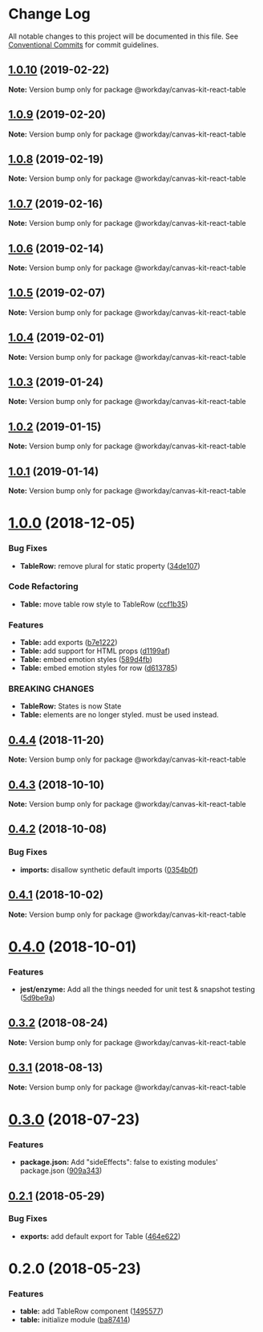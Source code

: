 # Change Log

All notable changes to this project will be documented in this file.
See [Conventional Commits](https://conventionalcommits.org) for commit guidelines.

<a name="1.0.10"></a>
## [1.0.10](https://ghe.megaleo.com/design/canvas-kit-react/tree/master/modules/canvas-kit-react-table/compare/@workday/canvas-kit-react-table@1.0.9...@workday/canvas-kit-react-table@1.0.10) (2019-02-22)




**Note:** Version bump only for package @workday/canvas-kit-react-table

<a name="1.0.9"></a>
## [1.0.9](https://ghe.megaleo.com/design/canvas-kit-react/tree/master/modules/canvas-kit-react-table/compare/@workday/canvas-kit-react-table@1.0.8...@workday/canvas-kit-react-table@1.0.9) (2019-02-20)




**Note:** Version bump only for package @workday/canvas-kit-react-table

<a name="1.0.8"></a>
## [1.0.8](https://ghe.megaleo.com/design/canvas-kit-react/tree/master/modules/canvas-kit-react-table/compare/@workday/canvas-kit-react-table@1.0.7...@workday/canvas-kit-react-table@1.0.8) (2019-02-19)




**Note:** Version bump only for package @workday/canvas-kit-react-table

<a name="1.0.7"></a>
## [1.0.7](https://ghe.megaleo.com/design/canvas-kit-react/tree/master/modules/canvas-kit-react-table/compare/@workday/canvas-kit-react-table@1.0.6...@workday/canvas-kit-react-table@1.0.7) (2019-02-16)




**Note:** Version bump only for package @workday/canvas-kit-react-table

<a name="1.0.6"></a>
## [1.0.6](https://ghe.megaleo.com/design/canvas-kit-react/tree/master/modules/canvas-kit-react-table/compare/@workday/canvas-kit-react-table@1.0.5...@workday/canvas-kit-react-table@1.0.6) (2019-02-14)




**Note:** Version bump only for package @workday/canvas-kit-react-table

<a name="1.0.5"></a>
## [1.0.5](https://ghe.megaleo.com/design/canvas-kit-react/tree/master/modules/canvas-kit-react-table/compare/@workday/canvas-kit-react-table@1.0.4...@workday/canvas-kit-react-table@1.0.5) (2019-02-07)




**Note:** Version bump only for package @workday/canvas-kit-react-table

<a name="1.0.4"></a>
## [1.0.4](https://ghe.megaleo.com/design/canvas-kit-react/tree/master/modules/canvas-kit-react-table/compare/@workday/canvas-kit-react-table@1.0.3...@workday/canvas-kit-react-table@1.0.4) (2019-02-01)




**Note:** Version bump only for package @workday/canvas-kit-react-table

<a name="1.0.3"></a>
## [1.0.3](https://ghe.megaleo.com/design/canvas-kit-react/tree/master/modules/canvas-kit-react-table/compare/@workday/canvas-kit-react-table@1.0.2...@workday/canvas-kit-react-table@1.0.3) (2019-01-24)




**Note:** Version bump only for package @workday/canvas-kit-react-table

<a name="1.0.2"></a>
## [1.0.2](https://ghe.megaleo.com/design/canvas-kit-react/tree/master/modules/canvas-kit-react-table/compare/@workday/canvas-kit-react-table@1.0.1...@workday/canvas-kit-react-table@1.0.2) (2019-01-15)




**Note:** Version bump only for package @workday/canvas-kit-react-table

<a name="1.0.1"></a>
## [1.0.1](https://ghe.megaleo.com/design/canvas-kit-react/tree/master/modules/canvas-kit-react-table/compare/@workday/canvas-kit-react-table@1.0.0...@workday/canvas-kit-react-table@1.0.1) (2019-01-14)




**Note:** Version bump only for package @workday/canvas-kit-react-table

<a name="1.0.0"></a>
# [1.0.0](https://ghe.megaleo.com/design/canvas-kit-react/tree/master/modules/canvas-kit-react-table/compare/@workday/canvas-kit-react-table@0.4.4...@workday/canvas-kit-react-table@1.0.0) (2018-12-05)


### Bug Fixes

* **TableRow:** remove plural for static property ([34de107](https://ghe.megaleo.com/design/canvas-kit-react/tree/master/modules/canvas-kit-react-table/commits/34de107))


### Code Refactoring

* **Table:** move table row style to TableRow ([ccf1b35](https://ghe.megaleo.com/design/canvas-kit-react/tree/master/modules/canvas-kit-react-table/commits/ccf1b35))


### Features

* **Table:** add exports ([b7e1222](https://ghe.megaleo.com/design/canvas-kit-react/tree/master/modules/canvas-kit-react-table/commits/b7e1222))
* **Table:** add support for HTML props ([d1199af](https://ghe.megaleo.com/design/canvas-kit-react/tree/master/modules/canvas-kit-react-table/commits/d1199af))
* **Table:** embed emotion styles ([589d4fb](https://ghe.megaleo.com/design/canvas-kit-react/tree/master/modules/canvas-kit-react-table/commits/589d4fb))
* **Table:** embed emotion styles for row ([d613785](https://ghe.megaleo.com/design/canvas-kit-react/tree/master/modules/canvas-kit-react-table/commits/d613785))


### BREAKING CHANGES

* **TableRow:** States is now State
* **Table:** <tr> elements are no longer styled. <TableRow> must be used instead.




<a name="0.4.4"></a>
## [0.4.4](https://ghe.megaleo.com/design/canvas-kit-react/tree/master/modules/canvas-kit-react-table/compare/@workday/canvas-kit-react-table@0.4.3...@workday/canvas-kit-react-table@0.4.4) (2018-11-20)




**Note:** Version bump only for package @workday/canvas-kit-react-table

<a name="0.4.3"></a>
## [0.4.3](https://ghe.megaleo.com/design/canvas-kit-react/tree/master/modules/canvas-kit-react-table/compare/@workday/canvas-kit-react-table@0.4.2...@workday/canvas-kit-react-table@0.4.3) (2018-10-10)




**Note:** Version bump only for package @workday/canvas-kit-react-table

<a name="0.4.2"></a>
## [0.4.2](https://ghe.megaleo.com/design/canvas-kit-react/tree/master/modules/canvas-kit-react-table/compare/@workday/canvas-kit-react-table@0.4.1...@workday/canvas-kit-react-table@0.4.2) (2018-10-08)


### Bug Fixes

* **imports:** disallow synthetic default imports ([0354b0f](https://ghe.megaleo.com/design/canvas-kit-react/tree/master/modules/canvas-kit-react-table/commits/0354b0f))




<a name="0.4.1"></a>
## [0.4.1](https://ghe.megaleo.com/design/canvas-kit-react/tree/master/modules/canvas-kit-react-table/compare/@workday/canvas-kit-react-table@0.4.0...@workday/canvas-kit-react-table@0.4.1) (2018-10-02)




**Note:** Version bump only for package @workday/canvas-kit-react-table

<a name="0.4.0"></a>
# [0.4.0](https://ghe.megaleo.com/design/canvas-kit-react/tree/master/modules/canvas-kit-react-table/compare/@workday/canvas-kit-react-table@0.3.2...@workday/canvas-kit-react-table@0.4.0) (2018-10-01)


### Features

* **jest/enzyme:** Add all the things needed for unit test & snapshot testing ([5d9be9a](https://ghe.megaleo.com/design/canvas-kit-react/tree/master/modules/canvas-kit-react-table/commits/5d9be9a))




<a name="0.3.2"></a>
## [0.3.2](https://ghe.megaleo.com/design/canvas-kit-react/tree/master/modules/canvas-kit-react-table/compare/@workday/canvas-kit-react-table@0.3.1...@workday/canvas-kit-react-table@0.3.2) (2018-08-24)




**Note:** Version bump only for package @workday/canvas-kit-react-table

<a name="0.3.1"></a>
## [0.3.1](https://ghe.megaleo.com/design/canvas-kit-react/tree/master/modules/canvas-kit-react-table/compare/@workday/canvas-kit-react-table@0.3.0...@workday/canvas-kit-react-table@0.3.1) (2018-08-13)




**Note:** Version bump only for package @workday/canvas-kit-react-table

<a name="0.3.0"></a>
# [0.3.0](https://ghe.megaleo.com/design/canvas-kit-react/tree/master/modules/canvas-kit-react-table/compare/@workday/canvas-kit-react-table@0.2.1...@workday/canvas-kit-react-table@0.3.0) (2018-07-23)


### Features

* **package.json:** Add "sideEffects": false to existing modules' package.json ([909a343](https://ghe.megaleo.com/design/canvas-kit-react/tree/master/modules/canvas-kit-react-table/commits/909a343))




<a name="0.2.1"></a>
## [0.2.1](https://ghe.megaleo.com/design/canvas-kit-react/tree/master/modules/canvas-kit-react-table/compare/@workday/canvas-kit-react-table@0.2.0...@workday/canvas-kit-react-table@0.2.1) (2018-05-29)


### Bug Fixes

* **exports:** add default export for Table ([464e622](https://ghe.megaleo.com/design/canvas-kit-react/tree/master/modules/canvas-kit-react-table/commits/464e622))




<a name="0.2.0"></a>
# 0.2.0 (2018-05-23)


### Features

* **table:** add TableRow component ([1495577](https://ghe.megaleo.com/design/canvas-kit-react/tree/master/modules/canvas-kit-react-table/commits/1495577))
* **table:** initialize module ([ba87414](https://ghe.megaleo.com/design/canvas-kit-react/tree/master/modules/canvas-kit-react-table/commits/ba87414))
